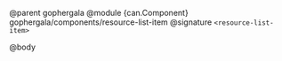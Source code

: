 @parent gophergala
@module {can.Component} gophergala/components/resource-list-item <resource-list-item>
@signature `<resource-list-item>`

@body

## <resource-list-item>

